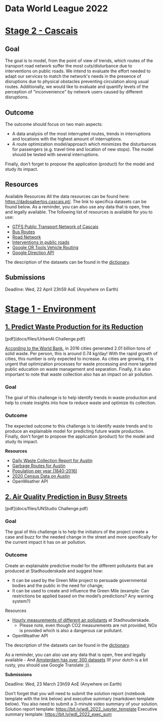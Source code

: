 # Data World League 2022

# [Stage 2 - Cascais](https://drive.google.com/file/d/1AHOGNu2cQjnZI5htiPkKlhPDSpC0_XI0/view)

## Goal
The goal is to model, from the point of view of trends, which routes of the transport road network suffer the most cuts/disturbance due to interventions on public roads. We intend to evaluate the effort needed to adapt our services to match the network's needs in the presence of disruptions due to physical obstacles preventing circulation along usual routes. Additionally, we would like to evaluate and quantify levels of the perception of "inconvenience" by network users caused by different disruptions.

## Outcome
The outcome should focus on two main aspects:
- A data analysis of the most interrupted routes, trends in interruptions and
locations with the highest amount of interruptions.
- A route optimization model/approach which minimizes the disturbances for
passengers (e.g. travel time and location of new stops). The model should be tested
with several interruptions.

Finally, don’t forget to propose the application (product) for the model and study its impact.

## Resources
Available Resources
All the data resources can be found here: https://dadosabertos.cascais.pt/. The link to specifica datasets can be found below.
As a reminder, you can also use any data that is open, free and legally available.
The following list of resources is available for you to use:
- [GTFS Public Transport Network of Cascais](https://dadosabertos.cascais.pt/dataset/gtfs-mobicascais)
- [Bus Routes](https://dadosabertos.cascais.pt/dataset/carreira-de-autocarro/)
- [Road Network](https://dadosabertos.cascais.pt/dataset/eixo-de-via/)
- [Interventions in public roads](https://dadosabertos.cascais.pt/dataset/obras-de-intervencao-na-via-publica)
- [Google OR Tools Vehicle Routing](https://developers.google.com/optimization/routing)
- [Google Direction API](https://developers.google.com/optimization/routing/google_direction)

The description of the datasets can be found in the [dictionary](https://docs.google.com/spreadsheets/d/10IUS4sdJPEgGHunAlUyG50ww2Kntt69MFSnePL5h-BU/edit#gid=850019181).

## Submissions

Deadline: Wed, 22 April 23h59 AoE (Anywhere on Earth)

# [Stage 1 - Environment](https://challenges.worlddataleague.com/event/world-data-league-2022/stage-1#challenges)

## [1. Predict Waste Production for its Reduction](https://drive.google.com/file/d/1KbBl0-8da1YezzS7x6w9DVN61eliLPY9/view)
[pdf](docs/files/UrbanAI Challenge.pdf)

[According to the World Bank](https://datatopics.worldbank.org/what-a-waste/), in 2016 cities generated 2.01 billion tons of solid waste. Per person, this is around 0.74 kg/day! With the rapid growth of cities, this number is only expected to increase. As cities are growing, it is urgent that optimization processes for waste processing and more targeted public education on waste management and separation. Finally, it is also important to note that waste collection also has an impact on air pollution.

### **Goal**
The goal of this challenge is to help identify trends in waste production and help to create insights into how to reduce waste and optimize its collection.

### **Outcome**
The expected outcome to this challenge is to identify waste trends and to produce an explainable model for predicting future waste production.
Finally, don’t forget to propose the application (product) for the model and study its impact.

**Resources**
* [Daily Waste Collection Report for Austin](https://data.austintexas.gov/Utilities-and-City-Services/Waste-Collection-Diversion-Report-daily-/mbnu-4wq9)
* [Garbage Routes for Austin](https://data.austintexas.gov/Locations-and-Maps/Garbage-Routes/azhh-4hg8)
* [Population per year (1840-2016)](https://www.austintexas.gov/sites/default/files/files/Planning/Demographics/population_history_pub.pdf)
* [2020 Census Data on Austin](https://www.census.gov/quickfacts/fact/dashboard/austincitytexas/LND110210)
* OpenWeather API

## [2. Air Quality Prediction in Busy Streets](https://drive.google.com/file/d/1iqNzTNHwcaJzEZiZR3ImiZtlaNz6o4o5/view?usp=sharing)
[pdf](docs/files/UNStudio Challenge.pdf)

### **Goal**
The goal of this challenge is to help the initiators of the project create a case and buzz for the needed change in the street and more specifically for the current impact it has on air pollution.

### **Outcome**

Create an explainable predictive model for the different pollutants that are produced at Stadhouderskade and suggest how:
* It can be used by the Green Mile project to persuade governmental bodies and the public in the need for change;
* It can be used to create and influence the Green Mile (example: Can restrictions be applied based on the model’s predictions? Any warning system?)

Resources

* [Hourly measurements of different air pollutants](https://wdl-data.fra1.digitaloceanspaces.com/unstudio/stadhouderskade_air_quality_2014_to_2022.csv) at Stadhouderskade.
    * Please note, even though CO2 measurements are not provided, NOx is
provided which is also a dangerous car pollutant.
* OpenWeather API

The description of the datasets can be found in the [dictionary](https://docs.google.com/spreadsheets/d/1_MkEoFxKqTQWlxiWZMFUYxXFK0jZ98tDqiSpFIS_zEE/edit?usp=sharing).

As a reminder, you can also use any data that is open, free and legally available - And [Amsterdam has over 300 datasets](https://data.amsterdam.nl/) (If your dutch is a bit rusty, you should use Google Translate ;)).

**Submissions**

Deadline: Wed, 23 March 23h59 AoE (Anywhere on Earth)

Don’t forget that you will need to submit the solution report (notebook template with the link below) and executive summary (markdown template below). You also need to submit a 3-minute video summary of your solution.
Solution report template: https://bit.ly/wdl_2022_jupyter_template Executive summary template: https://bit.ly/wdl_2022_exec_sum